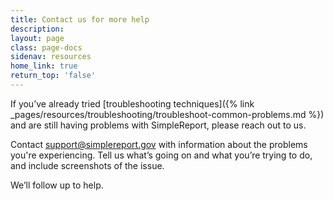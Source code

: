 ```yaml
---
title: Contact us for more help
description:
layout: page
class: page-docs
sidenav: resources
home_link: true
return_top: 'false'
---
```


If you’ve already tried [troubleshooting techniques]({% link _pages/resources/troubleshooting/troubleshoot-common-problems.md %}) and are still having problems with SimpleReport, please reach out to us.

Contact [support@simplereport.gov](mailto:support@simplereport.gov) with information about the problems you're experiencing. Tell us what’s going on and what you’re trying to do, and include screenshots of the issue.

We’ll follow up to help.

